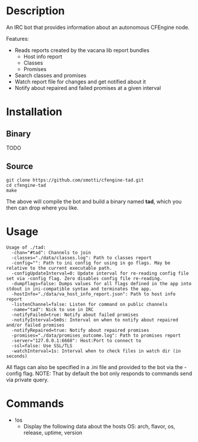 # Description

An IRC bot that provides information about an autonomous CFEngine node.

Features:

* Reads reports created by the vacana lib report bundles
    * Host info report
    * Classes
    * Promises
* Search classes and promises
* Watch report file for changes and get notified about it
* Notify about repaired and failed promises at a given interval

# Installation

## Binary

TODO

## Source

```
git clone https://github.com/smotti/cfengine-tad.git
cd cfengine-tad
make
```

The above will compile the bot and build a binary named **tad**, which you
then can drop where you like.

# Usage

```
Usage of ./tad:
  -chan="#tad": Channels to join
  -classes="./data/classes.log": Path to classes report
  -config="": Path to ini config for using in go flags. May be relative to the current executable path.
  -configUpdateInterval=0: Update interval for re-reading config file set via -config flag. Zero disables config file re-reading.
  -dumpflags=false: Dumps values for all flags defined in the app into stdout in ini-compatible syntax and terminates the app.
  -hostInfo="./data/va_host_info_report.json": Path to host info report
  -listenChannel=false: Listen for command on public channels
  -name="tad": Nick to use in IRC
  -notifyFailed=true: Notify about failed promises
  -notifyInterval=5m0s: Interval on when to notify about repaired and/or failed promises
  -notifyRepaired=true: Notify about repaired promises
  -promises="./data/promises_outcome.log": Path to promises report
  -server="127.0.0.1:6668": Host:Port to connect to
  -ssl=false: Use SSL/TLS
  -watchInterval=1s: Interval when to check files in watch dir (in seconds)
```

All flags can also be specified in a .ini file and provided to the bot via the
-config flag.
NOTE: That by default the bot only responds to commands send via private query.

# Commands

* !os
    * Display the following data about the hosts OS: arch, flavor, os, release,
      uptime, version
